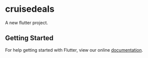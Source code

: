 # cruisedeals

A new flutter project.

## Getting Started

For help getting started with Flutter, view our online
[documentation](http://flutter.io/).
